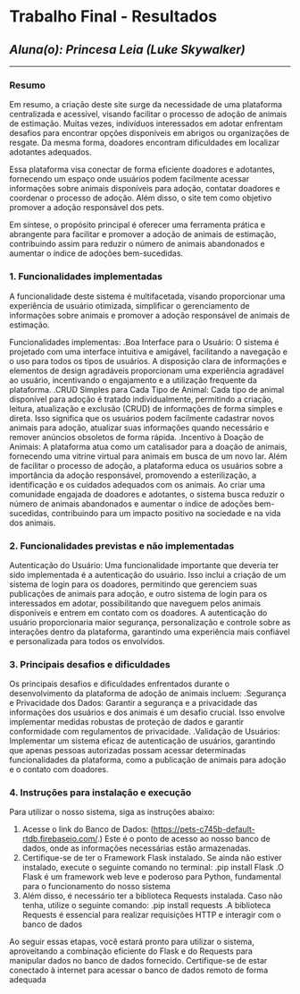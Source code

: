 # **Trabalho Final - Resultados**

## *Aluna(o): Princesa Leia (Luke Skywalker)*

--------------

<!-- Este documento tem como objetivo apresentar o projeto desenvolvido, considerando o que foi definido na proposta e o produto final. -->

### Resumo

  Em resumo, a criação deste site surge da necessidade de uma plataforma centralizada e acessível, visando facilitar o processo de adoção de animais de estimação. Muitas vezes, indivíduos interessados em adotar enfrentam desafios para encontrar opções disponíveis em abrigos ou organizações de resgate. Da mesma forma, doadores encontram dificuldades em localizar adotantes adequados.

  Essa plataforma visa conectar de forma eficiente doadores e adotantes, fornecendo um espaço onde usuários podem facilmente acessar informações sobre animais disponíveis para adoção, contatar doadores e coordenar o processo de adoção. Além disso, o site tem como objetivo promover a adoção responsável dos pets.

  Em síntese, o propósito principal é oferecer uma ferramenta prática e abrangente para facilitar e promover a adoção de animais de estimação, contribuindo assim para reduzir o número de animais abandonados e aumentar o índice de adoções bem-sucedidas.

### 1. Funcionalidades implementadas

A funcionalidade deste sistema é multifacetada, visando proporcionar uma experiência de usuário otimizada, simplificar o gerenciamento de informações sobre animais e promover a adoção responsável de animais de estimação.

Funcionalidades implementas:
.Boa Interface para o Usuário: O sistema é projetado com uma interface intuitiva e amigável, facilitando a navegação e o uso para todos os tipos de usuários. A disposição clara de informações e elementos de design agradáveis proporcionam uma experiência agradável ao usuário, incentivando o engajamento e a utilização frequente da plataforma.
.CRUD Simples para Cada Tipo de Animal: Cada tipo de animal disponível para adoção é tratado individualmente, permitindo a criação, leitura, atualização e exclusão (CRUD) de informações de forma simples e direta. Isso significa que os usuários podem facilmente cadastrar novos animais para adoção, atualizar suas informações quando necessário e remover anúncios obsoletos de forma rápida.
.Incentivo à Doação de Animais: A plataforma atua como um catalisador para a doação de animais, fornecendo uma vitrine virtual para animais em busca de um novo lar. Além de facilitar o processo de adoção, a plataforma educa os usuários sobre a importância da adoção responsável, promovendo a esterilização, a identificação e os cuidados adequados com os animais. Ao criar uma comunidade engajada de doadores e adotantes, o sistema busca reduzir o número de animais abandonados e aumentar o índice de adoções bem-sucedidas, contribuindo para um impacto positivo na sociedade e na vida dos animais.
  
### 2. Funcionalidades previstas e não implementadas

Autenticação do Usuário: Uma funcionalidade importante que deveria ter sido implementada é a autenticação do usuário. Isso inclui a criação de um sistema de login para os doadores, permitindo que gerenciem suas publicações de animais para adoção, e outro sistema de login para os interessados em adotar, possibilitando que naveguem pelos animais disponíveis e entrem em contato com os doadores. A autenticação do usuário proporcionaria maior segurança, personalização e controle sobre as interações dentro da plataforma, garantindo uma experiência mais confiável e personalizada para todos os envolvidos.


### 3. Principais desafios e dificuldades

Os principais desafios e dificuldades enfrentados durante o desenvolvimento da plataforma de adoção de animais incluem:
.Segurança e Privacidade dos Dados: Garantir a segurança e a privacidade das informações dos usuários e dos animais é um desafio crucial. Isso envolve implementar medidas robustas de proteção de dados e garantir conformidade com regulamentos de privacidade.
.Validação de Usuários: Implementar um sistema eficaz de autenticação de usuários, garantindo que apenas pessoas autorizadas possam acessar determinadas funcionalidades da plataforma, como a publicação de animais para adoção e o contato com doadores.

### 4. Instruções para instalação e execução

Para utilizar o nosso sistema, siga as instruções abaixo:

1. Acesse o link do Banco de Dados:
(https://pets-c745b-default-rtdb.firebaseio.com/.) Este é o ponto de acesso ao nosso banco de dados, onde as informações necessárias estão armazenadas.
2. Certifique-se de ter o Framework Flask instalado. Se ainda não estiver instalado, execute o seguinte comando no terminal:
.pip install Flask
.O Flask é um framework web leve e poderoso para Python, fundamental para o funcionamento do nosso sistema
3. Além disso, é necessário ter a biblioteca Requests instalada. Caso não tenha, utilize o seguinte comando:
.pip install requests
.A biblioteca Requests é essencial para realizar requisições HTTP e interagir com o banco de dados

Ao seguir essas etapas, você estará pronto para utilizar o sistema, aproveitando a combinação eficiente do Flask e do Requests para manipular dados no banco de dados fornecido. Certifique-se de estar conectado à internet para acessar o banco de dados remoto de forma adequada
